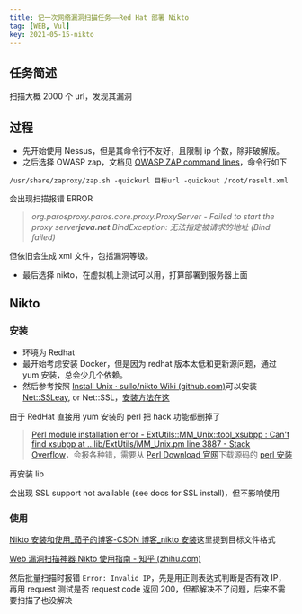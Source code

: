 ```yaml
---
title: 记一次网络漏洞扫描任务——Red Hat 部署 Nikto
tag: [WEB, Vul]
key: 2021-05-15-nikto
---
```


## 任务简述

扫描大概 2000 个 url，发现其漏洞

## 过程

- 先开始使用 Nessus，但是其命令行不友好，且限制 ip 个数，除非破解版。
- 之后选择 OWASP zap，文档见 [OWASP ZAP command lines](https%3A%2F%2Fwww.zaproxy.org%2Fdocs%2Fdesktop%2Fcmdline%2F)，命令行如下

`/usr/share/zaproxy/zap.sh -quickurl 目标url -quickout /root/result.xml`

会出现扫描报错 ERROR

> *org.parosproxy.paros.core.proxy.ProxyServer  - Failed to start the proxy server**java.net**.BindException: 无法指定被请求的地址 (Bind failed)*

但依旧会生成 xml 文件，包括漏洞等级。

- 最后选择 nikto，在虚拟机上测试可以用，打算部署到服务器上面

## Nikto

### 安装

- 环境为 Redhat
- 最开始考虑安装 Docker，但是因为 redhat 版本太低和更新源问题，通过 yum 安装，总会少几个依赖。
- 然后参考按照 [Install Unix · sullo/nikto Wiki (github.com)](https://github.com/sullo/nikto/wiki/Install-Unix)可以安装 [Net::SSLeay](https%3A%2F%2Fmetacpan.org%2Fpod%2FNet%3A%3ASSLeay), or Net::SSL，[安装方法在这](https%3A%2F%2Fblog.csdn.net%2Fweixin_34000916%2Farticle%2Fdetails%2F92354797)

由于 RedHat 直接用 yum 安装的 perl 把 hack 功能都删掉了

> [Perl module installation error - ExtUtils::MM_Unix::tool_xsubpp : Can't find xsubpp at ...lib/ExtUtils/MM_Unix.pm line 3887 - Stack Overflow](https://stackoverflow.com/questions/61479572/perl-module-installation-error-extutilsmm-unixtool-xsubpp-cant-find-xsu)，会报各种错，需要从 [Perl Download 官网](https%3A%2F%2Fwww.perl.org%2Fget.html%23unix_like)下载源码的 [perl 安装](https%3A%2F%2Fblog.csdn.net%2Fs592652578%2Farticle%2Fdetails%2F74978181)

再安装 lib

会出现 SSL support not available (see docs for SSL install)，但不影响使用

### 使用

[Nikto 安装和使用_茄子的博客-CSDN 博客_nikto 安装](https://blog.csdn.net/hexf9632/article/details/106538930)这里提到目标文件格式

[Web 漏洞扫描神器 Nikto 使用指南 - 知乎 (zhihu.com)](https://zhuanlan.zhihu.com/p/124246499)

然后批量扫描时报错 `Error: Invalid IP`，先是用正则表达式判断是否有效 IP，再用 request 测试是否 request code 返回 200，但都解决不了问题，后来不需要扫描了也没解决
